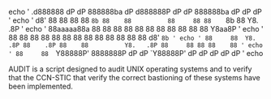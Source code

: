 echo ' .d888888  dP     dP 888888ba  dP d888888P       dP     dP 888888ba  dP dP    dP '
echo ' d8'    88  88     88 88    `8b 88    88          88     88 88    `8b 88 Y8.  .8P '
echo ' 88aaaaa88a 88     88 88     88 88    88          88     88 88     88 88  Y8aa8P  '
echo ' 88     88  88     88 88     88 88    88          88     88 88     88 88 d8'  `8b '
echo ' 88     88  Y8.   .8P 88    .8P 88    88          Y8.   .8P 88     88 88 88    88 '
echo ' 88     88  `Y88888P' 8888888P  dP    dP          `Y88888P' dP     dP dP dP    dP '
echo

AUDIT is a script designed to audit UNIX operating systems and to verify that the CCN-STIC that verify the correct bastioning of these systems have been implemented.
